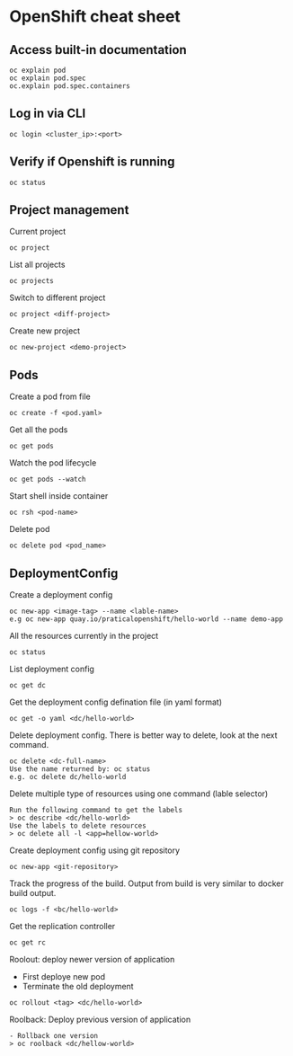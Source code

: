 # OpenShift cheat sheet

## Access built-in documentation

```
oc explain pod
oc explain pod.spec
oc.explain pod.spec.containers
```

## Log in via CLI

```
oc login <cluster_ip>:<port>
```

## Verify if Openshift is running

```
oc status
```

## Project management

Current project

```
oc project
```

List all projects

```
oc projects
```

Switch to different project

```
oc project <diff-project>
```

Create new project

```
oc new-project <demo-project>
```

## Pods

Create a pod from file
```
oc create -f <pod.yaml>
```

Get all the pods
```
oc get pods
```

Watch the pod lifecycle
```
oc get pods --watch
```

Start shell inside container
```
oc rsh <pod-name>
```

Delete pod
```
oc delete pod <pod_name>
```

## DeploymentConfig

Create a deployment config
```
oc new-app <image-tag> --name <lable-name>
e.g oc new-app quay.io/praticalopenshift/hello-world --name demo-app
```

All the resources currently in the project
```
oc status
```

List deployment config
```
oc get dc
```

Get the deployment config defination file (in yaml format)
```
oc get -o yaml <dc/hello-world>
```

Delete deployment config. There is better way to delete, look at the next command.
```
oc delete <dc-full-name>
Use the name returned by: oc status
e.g. oc delete dc/hello-world
```

Delete multiple type of resources using one command (lable selector)
```
Run the following command to get the labels
> oc describe <dc/hello-world> 
Use the labels to delete resources
> oc delete all -l <app=hellow-world>
```

Create deployment config using git repository
```
oc new-app <git-repository>
```

Track the progress of the build. Output from build is very similar to docker build output.
```
oc logs -f <bc/hello-world>
```

Get the replication controller
```
oc get rc
```

Roolout: deploy newer version of application
- First deploye new pod
- Terminate the old deployment
```
oc rollout <tag> <dc/hello-world>
```

Roolback: Deploy previous version of application
```
- Rollback one version
> oc roolback <dc/hellow-world>
```


